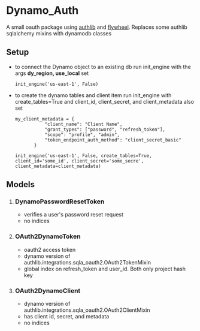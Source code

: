# Dynamo_Auth

A small oauth package using [authlib](https://docs.authlib.org/en/latest/) and [flywheel](https://flywheel.readthedocs.io/en/latest/). Replaces some authlib sqlalchemy mixins with dynamodb classes

## Setup

- to connect the Dynamo object to an existing db run init_engine with the args **dy_region, use_local** set
    ```
    init_engine('us-east-1', False)
    ```

- to create the dynamo tables and client item run init_engine with create_tables=True and client_id, client_secret, and client_metadata also set
     ```
     my_client_metadata = {
                "client_name": "Client Name",
                "grant_types": ["password", "refresh_token"],
                "scope": "profile", "admin",
                "token_endpoint_auth_method": "client_secret_basic"
            }
    
    init_engine('us-east-1', False, create_tables=True, client_id='some_id', client_secret='some_secre', client_metadata=client_metadata)
    ```


## Models

1. ### DynamoPasswordResetToken
    - verifies a user's password reset request
    - no indices
  
2. ### OAuth2DynamoToken
    - oauth2 access token
    - dynamo version of authlib.integrations.sqla_oauth2.OAuth2TokenMixin
    - global index on refresh_token and user_id. Both only project hash key

3. ### OAuth2DynamoClient
   - dynamo version of authlib.integrations.sqla_oauth2.OAuth2ClientMixin
   - has client id, secret, and metadata
   - no indices
